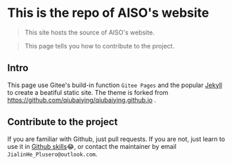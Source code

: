 # This is the repo of AISO's website
> This site hosts the source of AISO's website.

> This page tells you how to contribute to the project.

## Intro
This page use Gitee's build-in function `Gitee Pages` and the popular [Jekyll](https://jekyllrb.com/) to create a beatiful static site. The theme is forked from https://github.com/qiubaiying/qiubaiying.github.io .

## Contribute to the project
If you are familiar with Github, just pull requests.
If you are not, just learn to use it in [Github skills](https://skills.github.com/):joy:, or contact the maintainer by email `JialinHe_Plusero@outlook.com`.

